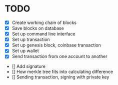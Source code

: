 # TODO

- [x] Create working chain of blocks
- [x] Save blocks on database
- [x] Set up command line interface
- [x] Set up transaction
- [x] Set up genesis block, coinbase transaction
- [x] Set up wallet
- [x] Send transaction from one account to another
- [] Add signature
- [] How merkle tree fits into calculating difference
- [] Sending transaction, signing with private key